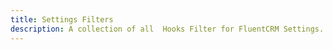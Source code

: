 ```yaml
---
title: Settings Filters
description: A collection of all  Hooks Filter for FluentCRM Settings.
---
```

